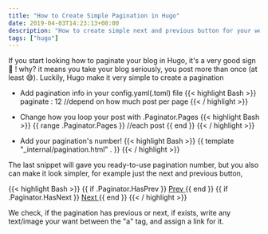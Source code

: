 ```yaml
---
title: "How to Create Simple Pagination in Hugo"
date: 2019-04-03T14:23:13+08:00
description: "How to create simple next and previous button for your website's pagination in Hugo"
tags: ["hugo"]
---
```


If you start looking how to paginate your blog in Hugo, it's a very good sign 🤗 ! why? it means you take your blog seriously, you post more than once (at least 😅). Luckily, Hugo make it very simple to create a pagination

- Add pagination info in your config.yaml(.toml) file
{{< highlight Bash >}}
paginate : 12 //depend on how much post per page
{{< / highlight >}}

- Change how you loop your post with .Paginator.Pages
{{< highlight Bash >}}
{{ range .Paginator.Pages }}
    //each post
{{ end }}
{{< / highlight >}}

- Add your pagination's number!
{{< highlight Bash >}}
 {{ template "_internal/pagination.html" . }}
{{< / highlight >}}

The last snippet will gave you ready-to-use pagination number, but you also can make it look simpler, for example just the next and previous button,

{{< highlight Bash >}}
{{ if .Paginator.HasPrev }}
    <a href="{{ .Paginator.Prev.URL }}">  Prev </a>
{{ end }}
{{ if .Paginator.HasNext }}
    <a href="{{ .Paginator.Next.URL }}">  Next </a>
{{ end }}
{{< / highlight >}}

We check, if the pagination has previous or next, if exists, write any text/image your want between the "a" tag, and assign a link for it.
